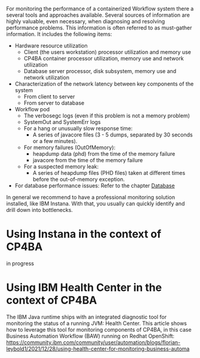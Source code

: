 For monitoring the performance of a containerized Workflow system there a several tools and approaches available. 
Several sources of information are highly valuable, even necessary, when diagnosing and resolving performance problems. This information is often referred to as must-gather information. It includes the following items:
* Hardware resource utilization
   * Client (the users workstation) processor utilization and memory use
   * CP4BA container processor utilization, memory use and network utilization
   * Database server processor, disk subsystem, memory use and network utilization
* Characterization of the network latency between key components of the system
    * From client to server
    * From server to database
* Workflow pod
   * The verbosegc logs (even if this problem is not a memory problem)
   * SystemOut and SystemErr logs
   * For a hang or unusually slow response time:
      * A series of javacore files (3 - 5 dumps, separated by 30 seconds or a few minutes).
   *  For memory failures (OutOfMemory):
      * heapdump data (phd) from the time of the memory failure
      * javacore from the time of the memory failure
    * For a suspected memory leak:
      * A series of heapdump files (PHD files) taken at different times before the out-of-memory exception.
* For database performance issues: Refer to the chapter [Database](database.md)

In general we recommend to have a professional monitoring solution installed, like IBM Instana. With that, you usually can quickly identify and drill down into bottlenecks.

# Using Instana in the context of CP4BA
in progress

# Using IBM Health Center in the context of CP4BA
The IBM Java runtime ships with an integrated diagnostic tool for monitoring the status of a running JVM: Health Center.
This article shows how to leverage this tool for monitoring components of CP4BA, in this case Business Automation Workflow (BAW) running on Redhat OpenShift:
https://community.ibm.com/community/user/automation/blogs/florian-leybold1/2021/12/28/using-health-center-for-monitoring-business-automa
